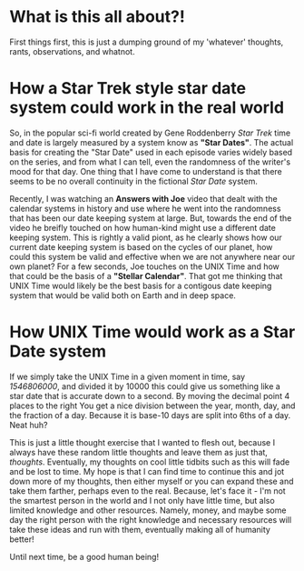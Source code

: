 # What is this all about?!
First things first, this is just a dumping ground of my 'whatever' thoughts, rants, observations, and whatnot.

# How a Star Trek style star date system could work in the real world
So, in the popular sci-fi world created by Gene Roddenberry _Star Trek_ time and date is largely measured by a 
system know as **"Star Dates"**. The actual basis for creating the "Star Date" used in each episode varies 
widely based on the series, and from what I can tell, even the randomness of the writer's mood for that day.
One thing that I have come to understand is that there seems to be no overall continuity in the fictional 
*Star Date* system.

Recently, I was watching an **Answers with Joe** video that dealt with the calendar systems in history and use
where he went into the randomness that has been our date keeping system at large. But, towards the end of the video 
he breifly touched on how human-kind might use a different date keeping system. This is rightly a valid piont,
as he clearly shows how our current date keeping system is based on the cycles of our planet, how could this system
be valid and effective when we are not anywhere near our own planet? For a few seconds, Joe touches on the UNIX Time
and how that could be the basis of a **"Stellar Calendar"**. That got me thinking that UNIX Time would likely be the 
best basis for a contigous date keeping system that would be valid both on Earth and in deep space.

# How UNIX Time would work as a Star Date system
If we simply take the UNIX Time in a given moment in time, say _1546806000_, and divided it by 10000 this could give
us something like a star date that is accurate down to a second. By moving the decimal point 4 places to the right
You get a nice division between the year, month, day, and the fraction of a day. Because it is base-10 days are split into 6ths of a day. Neat huh?

This is just a little thought exercise that I wanted to flesh out, because I always have these random little thoughts and leave them as just that, *thoughts*. Eventually, my thoughts on cool little tidbits such as this will fade and be lost to time. My hope is that I can find time to continue this and jot down more of my thoughts, then either myself or you can expand these and take them farther, perhaps even to the real. Because, let's face it - I'm not the smartest person in the world and I not only have little time, but also limited knowledge and other resources. Namely, money, and maybe some day the right person with the right knowledge and necessary resources will take these ideas and run with them, eventually making all of humanity better!

Until next time, be a good human being!
